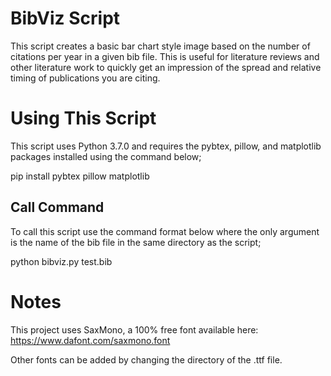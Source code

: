 # BibViz Script
This script creates a basic bar chart style image based on the number of citations per year in a given bib file. This is useful for literature reviews and other literature work to quickly get an impression of the spread and relative timing of publications you are citing.

# Using This Script
This script uses Python 3.7.0 and requires the pybtex, pillow, and matplotlib packages installed using the command below;

pip install pybtex pillow matplotlib

## Call Command
To call this script use the command format below where the only argument is the name of the bib file in the same directory as the script;

python bibviz.py test.bib

# Notes
This project uses SaxMono, a 100% free font available here: https://www.dafont.com/saxmono.font

Other fonts can be added by changing the directory of the .ttf file.
